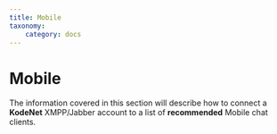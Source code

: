 ```yaml
---
title: Mobile
taxonomy:
    category: docs
---
```


# Mobile

The information covered in this section will describe how to connect a **KodeNet** XMPP/Jabber account to a list of **recommended** Mobile chat clients.
